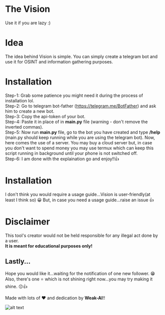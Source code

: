 # The Vision
Use it if you are lazy :)

# Idea
The idea behind Vision is simple. You can simply create a telegram bot and use it for OSINT and information gathering purposes.

# Installation
Step-1: Grab some patience you might need it during the process of installation lol.  
Step-2: Go to telegram bot-father (https://telegram.me/BotFather) and ask him to create a new bot.  
Step-3: Copy the api-token of your bot.  
Step-4: Paste it in place of **<BOT-API-TOKEN>** in **main.py** file (warning - don't remove the inverted commas).   
Step-5: Now run **main.py** file, go to the bot you have created and type **/help** (main.py should keep running while you are using the telegram bot).
        Now, here comes the use of a server. You may buy a cloud server but, in case you don't want to spend money you may use termux which can keep this
        script running in background until your phone is not switched off.  
Step-6: I am done with the explaination go and enjoy!!👍  

# Installation
I don't think you would require a usage guide...Vision is user-friendly(at least I think so) 😀
But, in case you need a usage guide...raise an issue 👍 
  
# Disclaimer
This tool's creator would not be held responsible for any illegal act done by a user.  
**It is meant for educational purposes only!**          
  
## Lastly...
Hope you would like it...waiting for the notification of one new follower. 😁  
Also, there's one ⭐ which is not shining right now...you may try making it shine. 😗👍  
  
Made with lots of ❤ and dedication by **Weak-AI**!!

![alt text]([http://url/to/img.png](https://avatars.githubusercontent.com/u/66372332?v=4))
